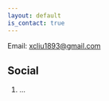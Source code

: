 ```yaml
---
layout: default
is_contact: true
---
```


Email: [xcliu1893@gmail.com](mailto:xcliu1893@gmail.com)




## Social

1. ...
